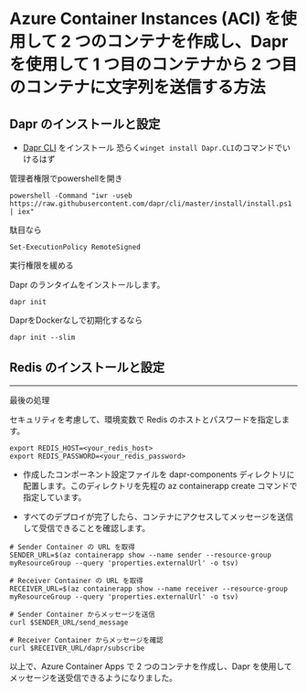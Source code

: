 # Azure Container Instances (ACI) を使用して 2 つのコンテナを作成し、Dapr を使用して 1 つ目のコンテナから 2 つ目のコンテナに文字列を送信する方法

## Dapr のインストールと設定
- [Dapr CLI](https://docs.dapr.io/getting-started/install-dapr-cli/) をインストール
恐らく`winget install Dapr.CLI`のコマンドでいけるはず

管理者権限でpowershellを開き
```
powershell -Command "iwr -useb https://raw.githubusercontent.com/dapr/cli/master/install/install.ps1 | iex"
```
駄目なら
```
Set-ExecutionPolicy RemoteSigned
```
実行権限を緩める

Dapr のランタイムをインストールします。
```
dapr init
```
DaprをDockerなしで初期化するなら
```
dapr init --slim
```

## Redis のインストールと設定


---

最後の処理

セキュリティを考慮して、環境変数で Redis のホストとパスワードを指定します。

```
export REDIS_HOST=<your_redis_host>
export REDIS_PASSWORD=<your_redis_password>
```

- 作成したコンポーネント設定ファイルを dapr-components ディレクトリに配置します。このディレクトリを先程の az containerapp create コマンドで指定しています。

- すべてのデプロイが完了したら、コンテナにアクセスしてメッセージを送信して受信できることを確認します。

```
# Sender Container の URL を取得
SENDER_URL=$(az containerapp show --name sender --resource-group myResourceGroup --query 'properties.externalUrl' -o tsv)

# Receiver Container の URL を取得
RECEIVER_URL=$(az containerapp show --name receiver --resource-group myResourceGroup --query 'properties.externalUrl' -o tsv)

# Sender Container からメッセージを送信
curl $SENDER_URL/send_message

# Receiver Container からメッセージを確認
curl $RECEIVER_URL/dapr/subscribe
```

以上で、Azure Container Apps で 2 つのコンテナを作成し、Dapr を使用してメッセージを送受信できるようになりました。